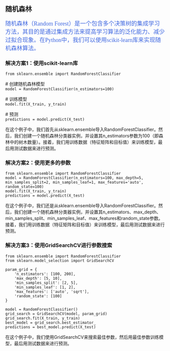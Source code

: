 ## 随机森林
<font face='黑体' color=#4169E1 size=4>随机森林（Random Forest）是一个包含多个决策树的集成学习方法，其目的是通过集成方法来提高学习算法的泛化能力、减少过拟合现象。在Python中，我们可以使用scikit-learn库来实现随机森林算法。</font>
### 解决方案1：使用scikit-learn库
```from sklearn.ensemble import RandomForestClassifier```

\# 创建随机森林模型\
```model = RandomForestClassifier(n_estimators=100)```
 
\# 训练模型\
```model.fit(X_train, y_train)```
 
\# 预测\
```predictions = model.predict(X_test)```

在这个例子中，我们首先从sklearn.ensemble导入RandomForestClassifier。然后，我们创建一个随机森林分类器实例，并设置其n_estimators参数为100（即森林中的树木数量）。接着，我们用训练数据（特征矩阵和目标值）来训练模型，最后用测试数据来进行预测。


### 解决方案2：使用更多的参数
```from sklearn.ensemble import RandomForestClassifier```\
```model = RandomForestClassifier(n_estimators=100, max_depth=5, min_samples_split=2, min_samples_leaf=1, max_features='auto', random_state=100)```\
```model.fit(X_train, y_train)```\
```predictions = model.predict(X_test)```

在这个例子中，我们还是从sklearn.ensemble导入RandomForestClassifier。然后，我们创建一个随机森林分类器实例，并设置其n_estimators、max_depth、min_samples_split、min_samples_leaf、max_features和random_state参数。接着，我们用训练数据（特征矩阵和目标值）来训练模型，最后用测试数据来进行预测。


### 解决方案3：使用GridSearchCV进行参数搜索
```from sklearn.ensemble import RandomForestClassifier```\
```from sklearn.model_selection import GridSearchCV```

```param_grid = {```\
```    'n_estimators': [100, 200],```\
```    'max_depth': [5, 10],```\
```    'min_samples_split': [2, 5],```\
```    'min_samples_leaf': [1, 2],```\
```    'max_features': ['auto', 'sqrt'],```\
```    'random_state': [100]```\
```}```
 
```model = RandomForestClassifier()```\
```grid_search = GridSearchCV(model, param_grid)```\
```grid_search.fit(X_train, y_train)```\
```best_model = grid_search.best_estimator_```\
```predictions = best_model.predict(X_test)```

在这个例子中，我们使用GridSearchCV来搜索最佳参数，然后用最佳参数训练模型，最后用测试数据来进行预测。
